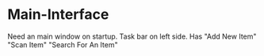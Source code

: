 # Main-Interface
Need an main window on startup.  Task bar on left side.  Has "Add New Item"  "Scan Item"  "Search For An Item"
